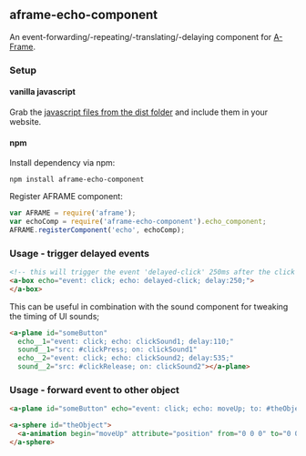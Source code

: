 ## aframe-echo-component

An event-forwarding/-repeating/-translating/-delaying component for [A-Frame](https://aframe.io).

### Setup

#### vanilla javascript
Grab the [javascript files from the dist folder](https://github.com/markkorput/aframe-echo-component/tree/master/dist) and include them in your website.

#### npm

Install dependency via npm:
```
npm install aframe-echo-component
```

Register AFRAME component:
```javascript
var AFRAME = require('aframe');
var echoComp = require('aframe-echo-component').echo_component;
AFRAME.registerComponent('echo', echoComp);
```

### Usage - trigger delayed events

```html
<!-- this will trigger the event 'delayed-click' 250ms after the click event -->
<a-box echo="event: click; echo: delayed-click; delay:250;">
</a-box>
```

This can be useful in combination with the sound component for tweaking the timing of UI sounds;

```html
<a-plane id="someButton"
  echo__1="event: click; echo: clickSound1; delay:110;"
  sound__1="src: #clickPress; on: clickSound1"
  echo__2="event: click; echo: clickSound2; delay:535;"
  sound__2="src: #clickRelease; on: clickSound2"></a-plane>
```

### Usage - forward event to other object

```html
<a-plane id="someButton" echo="event: click; echo: moveUp; to: #theObject"></a-plane>

<a-sphere id="theObject">
  <a-animation begin="moveUp" attribute="position" from="0 0 0" to="0 0 1" dur="1000"></a-animation>
</a-sphere>
```
